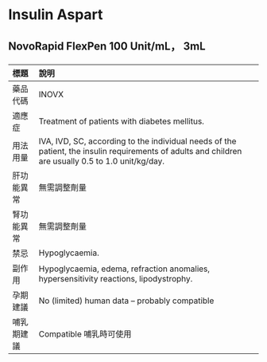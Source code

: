 # Insulin Aspart

## NovoRapid FlexPen 100 Unit/mL， 3mL

##### 

| 標題       | 說明                                                                                                                                                |
|:-----------|:----------------------------------------------------------------------------------------------------------------------------------------------------|
| 藥品代碼   | INOVX                                                                                                                                               |
| 適應症     | Treatment of patients with diabetes mellitus.                                                                                                       |
| 用法用量   | IVA, IVD, SC, according to the individual needs of the patient, the insulin requirements of adults and children are usually 0.5 to 1.0 unit/kg/day. |
| 肝功能異常 | 無需調整劑量                                                                                                                                        |
| 腎功能異常 | 無需調整劑量                                                                                                                                        |
| 禁忌       | Hypoglycaemia.                                                                                                                                      |
| 副作用     | Hypoglycaemia, edema, refraction anomalies, hypersensitivity reactions, lipodystrophy.                                                              |
| 孕期建議   | No (limited) human data – probably compatible                                                                                                       |
| 哺乳期建議 | Compatible 哺乳時可使用                                                                                                                             |

